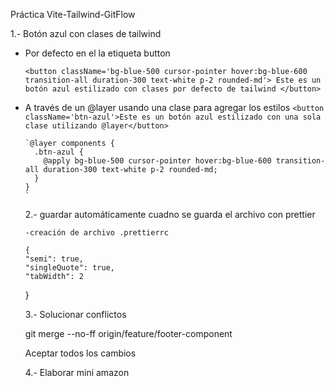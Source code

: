 Práctica Vite-Tailwind-GitFlow

1.- Botón azul con clases de tailwind

- Por defecto en el la etiqueta button

  `<button className='bg-blue-500 cursor-pointer hover:bg-blue-600 transition-all duration-300 text-white p-2 rounded-md'>
    Este es un botón azul estilizado con clases por defecto de tailwind
  </button>
`

- A través de un @layer usando una clase para agregar los estilos
  `<button className='btn-azul'>Este es un botón azul estilizado con una sola clase utilizando @layer</button>`

      `@layer components {
        .btn-azul {
          @apply bg-blue-500 cursor-pointer hover:bg-blue-600 transition-all duration-300 text-white p-2 rounded-md;
        }
      }
      `

  2.- guardar automáticamente cuadno se guarda el archivo con prettier

      -creación de archivo .prettierrc

      {
      "semi": true,
      "singleQuote": true,
      "tabWidth": 2

  }

  3.- Solucionar conflictos

  git merge --no-ff origin/feature/footer-component

  Aceptar todos los cambios

  4.- Elaborar mini amazon
